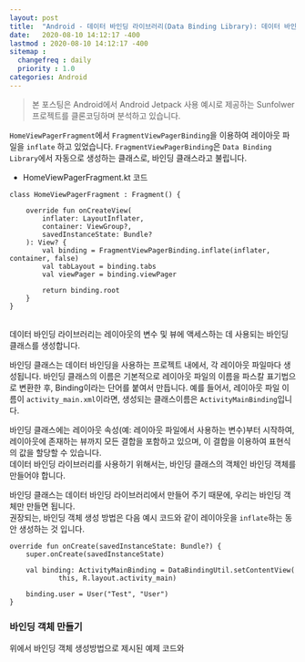 ```yaml
---
layout: post
title:  "Android - 데이터 바인딩 라이브러리(Data Binding Library): 데이터 바인딩 하기"
date:   2020-08-10 14:12:17 -400
lastmod : 2020-08-10 14:12:17 -400
sitemap :
  changefreq : daily
  priority : 1.0
categories: Android
---
```


> 본 포스팅은 Android에서 Android Jetpack 사용 예시로 제공하는 Sunfolwer 프로젝트를 클론코딩하며 분석하고 있습니다.



`HomeViewPagerFragment`에서 `FragmentViewPagerBinding`을 이용하여 레이아웃 파일을 `inflate` 하고 있었습니다.  `FragmentViewPagerBinding`은 `Data Binding Library`에서 자동으로 생성하는 클래스로, 바인딩 클래스라고 불립니다.  

- HomeViewPagerFragment.kt 코드

```
class HomeViewPagerFragment : Fragment() {

    override fun onCreateView(
        inflater: LayoutInflater,
        container: ViewGroup?,
        savedInstanceState: Bundle?
    ): View? {
        val binding = FragmentViewPagerBinding.inflate(inflater, container, false)
        val tabLayout = binding.tabs
        val viewPager = binding.viewPager

        return binding.root
    }
}
```

<br/>
데이터 바인딩 라이브러리는 레이아웃의 변수 및 뷰에 액세스하는 데 사용되는 바인딩 클래스를 생성합니다.  

바인딩 클래스는 데이터 바인딩을 사용하는 프로젝트 내에서, 각 레이아웃 파일마다 생성됩니다. 바인딩 클래스의 이름은 기본적으로 레이아웃 파일의 이름을 파스칼 표기법으로 변환한 후, Binding이라는 단어를 붙여서 만듭니다. 예를 들어서, 레이아웃 파일 이름이 `activity_main.xml`이라면, 생성되는 클래스이름은 `ActivityMainBinding`입니다.

바인딩 클래스에는 레이아웃 속성(예: 레이아웃 파일에서 사용하는 변수)부터 시작하여, 레이아웃에 존재하는 뷰까지 모든 결합을 포함하고 있으며, 이 결합을 이용하여 표현식의 값을 할당할 수 있습니다.  
데이터 바인딩 라이브러리를 사용하기 위해서는, 바인딩 클래스의 객체인 바인딩 객체를 만들어야 합니다.

바인딩 클래스는 데이터 바인딩 라이브러리에서 만들어 주기 때문에, 우리는 바인딩 객체만 만들면 됩니다.  
권장되는, 바인딩 객체 생성 방법은 다음 예시 코드와 같이 레이아웃을 `inflate`하는 동안 생성하는 것 입니다.

```
override fun onCreate(savedInstanceState: Bundle?) {
    super.onCreate(savedInstanceState)

    val binding: ActivityMainBinding = DataBindingUtil.setContentView(
            this, R.layout.activity_main)

    binding.user = User("Test", "User")
}

```

### 바인딩 객체 만들기
위에서 바인딩 객체 생성방법으로 제시된 예제 코드와 
